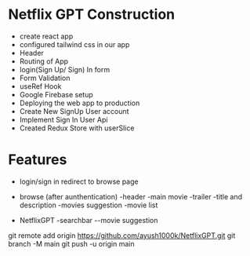 # Netflix GPT Construction

-   create react app
-   configured tailwind css in our app
-   Header
-   Routing of App
-   login(Sign Up/ Sign) In form
-   Form Validation
-   useRef Hook
-   Google Firebase setup
-   Deploying the web app to production
-   Create New SignUp User account 
-   Implement Sign In User Api
-   Created Redux Store with userSlice




# Features 
- login/sign in
    redirect to browse page
- browse (after aunthentication)
    -header
    -main movie
        -trailer
        -title and description
        -movies suggestion
        -movie list

- NetflixGPT
    -searchbar
    --movie suggestion



git remote add origin https://github.com/ayush1000k/NetflixGPT.git
git branch -M main
git push -u origin main